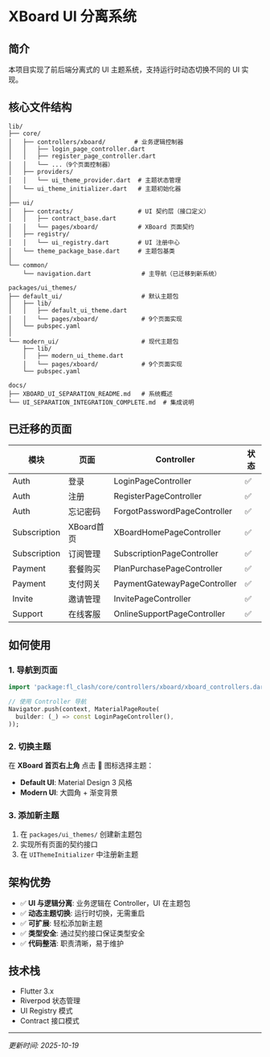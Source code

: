 # XBoard UI 分离系统

## 简介

本项目实现了前后端分离式的 UI 主题系统，支持运行时动态切换不同的 UI 实现。

## 核心文件结构

```
lib/
├── core/
│   ├── controllers/xboard/        # 业务逻辑控制器
│   │   ├── login_page_controller.dart
│   │   ├── register_page_controller.dart
│   │   └── ...（9个页面控制器）
│   ├── providers/
│   │   └── ui_theme_provider.dart  # 主题状态管理
│   └── ui_theme_initializer.dart   # 主题初始化器
│
├── ui/
│   ├── contracts/                  # UI 契约层（接口定义）
│   │   ├── contract_base.dart
│   │   └── pages/xboard/           # XBoard 页面契约
│   ├── registry/
│   │   └── ui_registry.dart        # UI 注册中心
│   └── theme_package_base.dart     # 主题包基类
│
└── common/
    └── navigation.dart              # 主导航（已迁移到新系统）

packages/ui_themes/
├── default_ui/                      # 默认主题包
│   ├── lib/
│   │   ├── default_ui_theme.dart
│   │   └── pages/xboard/            # 9个页面实现
│   └── pubspec.yaml
│
└── modern_ui/                       # 现代主题包
    ├── lib/
    │   ├── modern_ui_theme.dart
    │   └── pages/xboard/            # 9个页面实现
    └── pubspec.yaml

docs/
├── XBOARD_UI_SEPARATION_README.md   # 系统概述
└── UI_SEPARATION_INTEGRATION_COMPLETE.md  # 集成说明
```

## 已迁移的页面

| 模块 | 页面 | Controller | 状态 |
|-----|------|-----------|------|
| Auth | 登录 | LoginPageController | ✅ |
| Auth | 注册 | RegisterPageController | ✅ |
| Auth | 忘记密码 | ForgotPasswordPageController | ✅ |
| Subscription | XBoard首页 | XBoardHomePageController | ✅ |
| Subscription | 订阅管理 | SubscriptionPageController | ✅ |
| Payment | 套餐购买 | PlanPurchasePageController | ✅ |
| Payment | 支付网关 | PaymentGatewayPageController | ✅ |
| Invite | 邀请管理 | InvitePageController | ✅ |
| Support | 在线客服 | OnlineSupportPageController | ✅ |

## 如何使用

### 1. 导航到页面

```dart
import 'package:fl_clash/core/controllers/xboard/xboard_controllers.dart';

// 使用 Controller 导航
Navigator.push(context, MaterialPageRoute(
  builder: (_) => const LoginPageController(),
));
```

### 2. 切换主题

在 **XBoard 首页右上角** 点击 🎨 图标选择主题：
- **Default UI**: Material Design 3 风格
- **Modern UI**: 大圆角 + 渐变背景

### 3. 添加新主题

1. 在 `packages/ui_themes/` 创建新主题包
2. 实现所有页面的契约接口
3. 在 `UIThemeInitializer` 中注册新主题

## 架构优势

- ✅ **UI 与逻辑分离**: 业务逻辑在 Controller，UI 在主题包
- ✅ **动态主题切换**: 运行时切换，无需重启
- ✅ **可扩展**: 轻松添加新主题
- ✅ **类型安全**: 通过契约接口保证类型安全
- ✅ **代码整洁**: 职责清晰，易于维护

## 技术栈

- Flutter 3.x
- Riverpod 状态管理
- UI Registry 模式
- Contract 接口模式

---

*更新时间: 2025-10-19*

